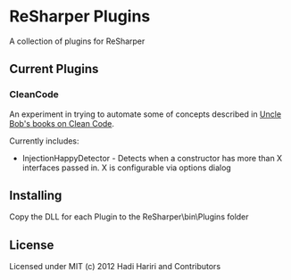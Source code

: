 # ReSharper Plugins

A collection of plugins for ReSharper

## Current Plugins

### CleanCode

An experiment in trying to automate some of concepts described in [Uncle Bob's books on Clean Code](http://www.amazon.com/Clean-Code-Handbook-Software-Craftsmanship/dp/0132350882). 

Currently includes: 

* InjectionHappyDetector - Detects when a constructor has more than X interfaces passed in. X is configurable via options dialog


## Installing

Copy the DLL for each Plugin to the ReSharper\bin\Plugins folder

## License

Licensed under MIT (c) 2012  Hadi Hariri and Contributors

